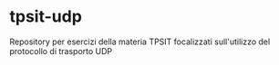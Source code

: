 # tpsit-udp
Repository per esercizi della materia TPSIT focalizzati sull'utilizzo del protocollo di trasporto UDP
